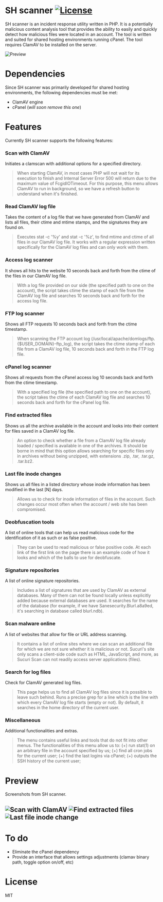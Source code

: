 # SH scanner [![License](https://img.shields.io/badge/license-MIT-green.svg)](https://github.com/Keeperr)
SH scanner is an incident response utility written in PHP. It is a potentially malicious content analysis tool that provides the ability to easily and quickly detect how malicious files were located in an account. The tool is written and suited for shared hosting environments running cPanel. The tool requires ClamAV to be installed on the server.

![Preview](https://raw.githubusercontent.com/Keeperr/SH-scanner/master/assets/preview.png)

# Dependencies
Since SH scanner was primarily developed for shared hosting environments, the following dependencies must be met:
- ClamAV engine
- cPanel (_will soon remove this one_)

# Features

Currently SH scanner supports the following features:

### Scan with ClamAV
Initiates a clamscan with additional options for a specified directory.

> When starting ClamAV, in most cases PHP will not wait for its execution to finish and Internal Server Error 500 will return due to the maximum value of FcgidIOTimeout. For this purpose, this menu allows ClamAV to run in background, so we have a refresh button to understand when it's finished.

### Read ClamAV log file
Takes the content of a log file that we have generated from ClamAV and lists all files, their ctime and mtime stamps, and the signatures they are found on.

> Executes stat -c '%y' and stat -c '%z', to find mtime and ctime of all files in our ClamAV log file. It works with a regular expression written specifically for the ClamAV log files and can only work with them.

### Access log scanner
It shows all hits to the website 10 seconds back and forth from the ctime of the files in our ClamAV log file.

> With a log file provided on our side (the specified path to one on the account), the script takes ctime the stamp of each file from the ClamAV log file and searches 10 seconds back and forth for the access log file.

### FTP log scanner
Shows all FTP requests 10 seconds back and forth from the ctime timestamp.

> When scanning the FTP account log (/usr/local/apache/domlogs/ftp.{$USER_DOMAIN}-ftp_log), the script takes the ctime stamp of each file from a ClamAV log file, 10 seconds back and forth in the FTP log file.

### cPanel log scanner
Shows all requests from the cPanel access log 10 seconds back and forth from the ctime timestamp.

> With a specified log file (the specified path to one on the account), the script takes the ctime of each ClamAV log file and searches 10 seconds back and forth for the cPanel log file.

### Find extracted files
Shows us all the archive available in the account and looks into their content for files saved in a ClamAV log file.

> An option to check whether a file from a ClamAV log file already loaded / specified is available in one of the archives. It should be borne in mind that this option allows searching for specific files only in archives without being unzipped, with extensions .zip, .tar, .tar.gz, .tar.bz2.

### Last file inode changes
Shows us all files in a listed directory whose inode information has been modified in the last [N] days.

> Allows us to check for inode information of files in the account. Such changes occur most often when the account / web site has been compromised.

### Deobfuscation tools
A list of online tools that can help us read malicious code for the identification of it as such or as false positive.

> They can be used to read malicious or false positive code. At each link of the first link on the page there is an example code of how it looks and which of the balls to use for deobfuscate.

### Signature repositories
A list of online signature repositories.

> Includes a list of signatures that are used by ClamAV as external databases. Many of them can not be found locally unless explicitly added because external databases are used. It searches for the name of the database (for example, if we have Sanesecurity.Blurl.a8a9ed, it's searching in database called blurl.ndb).

### Scan malware online
A list of websites that allow for file or URL address scanning.

> It contains a list of online sites where we can scan an additional file for which we are not sure whether it is malicious or not. Sucuri's site only scans a client-side code such as HTML, JavaScript, and more, as Sucuri Scan can not readily access server applications (files).

### Search for log files
Check for ClamAV generated log files.

> This page helps us to find all ClamAV log files since it is possible to leave such behind. Runs a precise grep for a line which is the line with which every ClamAV log file starts (empty or not). By default, it searches in the home directory of the current user.

### Miscellaneous
Additional functionalities and extras.

>The menu contains useful links and tools that do not fit into other menus. The functionalities of this menu allow us to:
> (+) run stat(1) on an arbitrary file in the account specified by us;
> (+) find all cron jobs for the current user;
> (+) find the last logins via cPanel;
> (+) outputs the SSH history of the current user;

# Preview
Screenshots from SH scanner.

![Scan with ClamAV](https://raw.githubusercontent.com/Keeperr/SH-scanner/master/assets/preview2.png)
![Find extracted files](https://raw.githubusercontent.com/Keeperr/SH-scanner/master/assets/preview3.png)
![Last file inode change](https://raw.githubusercontent.com/Keeperr/SH-scanner/master/assets/preview4.png)
---
# To do
- Eliminate the cPanel dependency
- Provide an interface that allows settings adjustments (clamav binary path, toggle option on/off, etc)

# License
MIT
